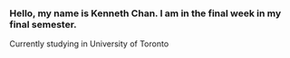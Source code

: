 ### Hello, my name is Kenneth Chan. I am in the final week in my final semester.

Currently studying in University of Toronto
